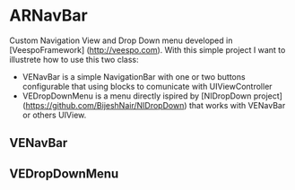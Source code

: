 ARNavBar
========

Custom Navigation View and Drop Down menu developed in [VeespoFramework] (http://veespo.com).
With this simple project I want to illustrete how to use this two class:
- VENavBar is a simple NavigationBar with one or two buttons configurable that using blocks to comunicate with UIViewController
- VEDropDownMenu is a menu directly ispired by [NIDropDown project] (https://github.com/BijeshNair/NIDropDown) that works with VENavBar or others UIView.

## VENavBar

## VEDropDownMenu
